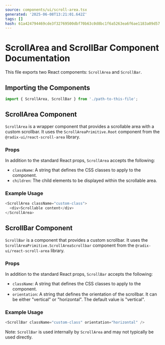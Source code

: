 ```yaml
---
source: components/ui/scroll-area.tsx
generated: '2025-06-08T13:21:01.642Z'
tags: []
hash: 61a424794469cde3f32769500dbf70b63c0d8bc1f6a5263ea6f6ae1183a09d57
---
```

# ScrollArea and ScrollBar Component Documentation

This file exports two React components: `ScrollArea` and `ScrollBar`.

## Importing the Components

```javascript
import { ScrollArea, ScrollBar } from './path-to-this-file';
```

## ScrollArea Component

`ScrollArea` is a wrapper component that provides a scrollable area with a custom scrollbar. It uses the `ScrollAreaPrimitive.Root` component from the `@radix-ui/react-scroll-area` library.

### Props

In addition to the standard React props, `ScrollArea` accepts the following:

- `className`: A string that defines the CSS classes to apply to the component.
- `children`: The child elements to be displayed within the scrollable area.

### Example Usage

```javascript
<ScrollArea className="custom-class">
  <div>Scrollable content</div>
</ScrollArea>
```

## ScrollBar Component

`ScrollBar` is a component that provides a custom scrollbar. It uses the `ScrollAreaPrimitive.ScrollAreaScrollbar` component from the `@radix-ui/react-scroll-area` library.

### Props

In addition to the standard React props, `ScrollBar` accepts the following:

- `className`: A string that defines the CSS classes to apply to the component.
- `orientation`: A string that defines the orientation of the scrollbar. It can be either "vertical" or "horizontal". The default value is "vertical".

### Example Usage

```javascript
<ScrollBar className="custom-class" orientation="horizontal" />
```

Note: `ScrollBar` is used internally by `ScrollArea` and may not typically be used directly.
